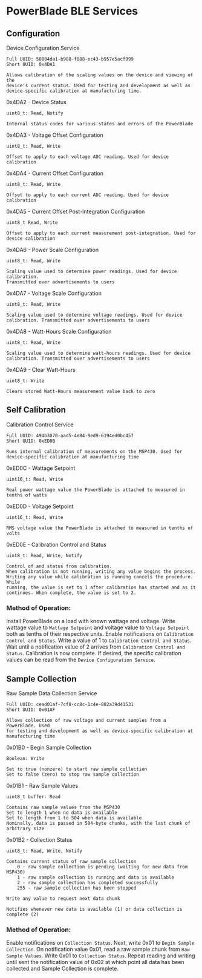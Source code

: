 PowerBlade BLE Services
=======================

## Configuration
Device Configuration Service

    Full UUID: 50804da1-b988-f888-ec43-b957e5acf999
    Short UUID: 0x4DA1

    Allows calibration of the scaling values on the device and viewing of the
    device's current status. Used for testing and development as well as
    device-specific calibration at manufacturing time.

0x4DA2 - Device Status

    uint8_t: Read, Notify

    Internal status codes for various states and errors of the PowerBlade

0x4DA3 - Voltage Offset Configuration

    uint8_t: Read, Write

    Offset to apply to each voltage ADC reading. Used for device calibration

0x4DA4 - Current Offset Configuration

    uint8_t: Read, Write

    Offset to apply to each current ADC reading. Used for device calibration

0x4DA5 - Current Offset Post-Integration Configuration

    uint8_t Read, Write

    Offset to apply to each current measurement post-integration. Used for
    device calibration

0x4DA6 - Power Scale Configuration

    uint8_t: Read, Write

    Scaling value used to determine power readings. Used for device calibration.
    Transmitted over advertisements to users

0x4DA7 - Voltage Scale Configuration

    uint8_t: Read, Write

    Scaling value used to determine voltage readings. Used for device
    calibration. Transmitted over advertisements to users

0x4DA8 - Watt-Hours Scale Configuration

    uint8_t: Read, Write

    Scaling value used to determine watt-hours readings. Used for device
    calibration. Transmitted over advertisements to users

0x4DA9 - Clear Watt-Hours

    uint8_t: Write

    Clears stored Watt-Hours measurement value back to zero

## Self Calibration
Calibration Control Service

    Full UUID: 494b3070-aad5-4e84-9ed9-6194ed0bc457
    Short UUID: 0xED0B

    Runs internal calibration of measurements on the MSP430. Used for
    device-specific calibration at manufacturing time

0xED0C - Wattage Setpoint

    uint16_t: Read, Write

    Real power wattage value the PowerBlade is attached to measured in
    tenths of watts

0xED0D - Voltage Setpoint

    uint16_t: Read, Write

    RMS voltage value the PowerBlade is attached to measured in tenths of volts

0xED0E - Calibration Control and Status

    uint8_t: Read, Write, Notify

    Control of and status from calibration.
    When calibration is not running, writing any value begins the process.
    Writing any value while calibration is running cancels the procedure. While
    running, the value is set to 1 after calibration has started and as it
    continues. When complete, the value is set to 2.

### Method of Operation:
Install PowerBlade on a load with known wattage and voltage. Write wattage
value to `Wattage Setpoint` and voltage value to `Voltage Setpoint` both as
tenths of their respective units. Enable notifications on
`Calibration Control and Status`. Write a value of 1 to
`Calibration Control and Status`. Wait until a notification value of 2 arrives
from `Calibration Control and Status`. Calibration is now complete. If desired,
the specific calibration values can be read from the
`Device Configuration Service`.

## Sample Collection
Raw Sample Data Collection Service

    Full UUID: cead01af-7cf8-cc8c-1c4e-882a39d41531
    Short UUID: 0x01AF

    Allows collection of raw voltage and current samples from a PowerBlade. Used
    for testing and development as well as device-specific calibration at
    manufacturing time

0x01B0 - Begin Sample Collection

    Boolean: Write

    Set to true (nonzero) to start raw sample collection
    Set to false (zero) to stop raw sample collection

0x01B1 - Raw Sample Values

    uint8_t buffer: Read

    Contains raw sample values from the MSP430
    Set to length 1 when no data is available
    Set to length from 1 to 504 when data is available
    Nominally, data is passed in 504-byte chunks, with the last chunk of arbitrary size


0x01B2 - Collection Status

    uint8_t: Read, Write, Notify

    Contains current status of raw sample collection
        0 - raw sample collection is pending (waiting for new data from MSP430)
        1 - raw sample collection is running and data is available
        2 - raw sample collection has completed successfully
        255 - raw sample collection has been stopped

    Write any value to request next data chunk

    Notifies whenever new data is available (1) or data collection is complete (2)

### Method of Operation:
Enable notifications on `Collection Status`. Next, write 0x01 to
`Begin Sample Collection`. On notification value 0x01, read a raw sample chunk
from `Raw Sample Values`. Write 0x01 to `Collection Status`. Repeat reading and
writing until sent the notification value of 0x02 at which point all data has
been collected and Sample Collection is complete.

